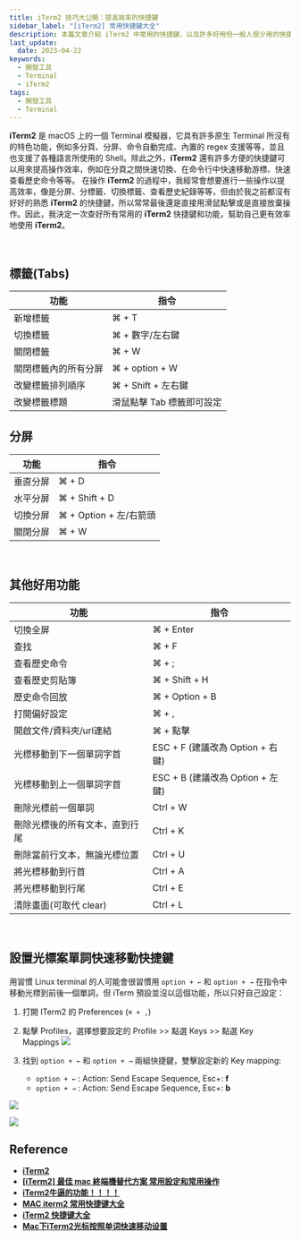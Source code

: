 ```yaml
---
title: iTerm2 技巧大公開：提高效率的快捷鍵
sidebar_label: "[iTerm2] 常用快捷鍵大全"
description: 本篇文章介紹 iTerm2 中常用的快捷鍵，以及許多好用但一般人很少用的快捷鍵
last_update:
  date: 2023-04-22
keywords:
  - 開發工具
  - Terminal
  - iTerm2
tags:
  - 開發工具
  - Terminal
---
```


**iTerm2** 是 macOS 上的一個 Terminal 模擬器，它具有許多原生 Terminal 所沒有的特色功能，例如多分頁、分屏、命令自動完成、內置的 regex 支援等等，並且也支援了各種語言所使用的 Shell。除此之外，**iTerm2** 還有許多方便的快捷鍵可以用來提高操作效率，例如在分頁之間快速切換、在命令行中快速移動游標、快速查看歷史命令等等。  在操作 **iTerm2** 的過程中，我經常會想要進行一些操作以提高效率，像是分屏、分標籤、切換標籤、查看歷史紀錄等等，但由於我之前都沒有好好的熟悉 **iTerm2** 的快捷鍵，所以常常最後還是直接用滑鼠點擊或是直接放棄操作。因此，我決定一次查好所有常用的 **iTerm2** 快捷鍵和功能，幫助自己更有效率地使用 **iTerm2**。


<br/>


## **標籤(Tabs)**

| 功能                 | 指令                      |
| -------------------- | ------------------------- |
| 新增標籤             | ⌘ + T                     |
| 切換標籤             | ⌘ + 數字/左右鍵           |
| 關閉標籤             | ⌘ + W                     |
| 關閉標籤內的所有分屏 | ⌘ + option + W            |
| 改變標籤排列順序     | ⌘ + Shift + 左右鍵        |
| 改變標籤標題         | 滑鼠點擊 Tab 標籤即可設定 |



## **分屏**

| 功能     | 指令                   |
| -------- | ---------------------- |
| 垂直分屏 | ⌘ + D                  |
| 水平分屏 | ⌘ + Shift + D          |
| 切換分屏 | ⌘ + Option + 左/右箭頭 |
| 關閉分屏 | ⌘ + W                  |


<br/>


## **其他好用功能**

| 功能                           | 指令                             |
| ------------------------------ | -------------------------------- |
| 切換全屏                       | ⌘ + Enter                        |
| 查找                           | ⌘ + F                            |
| 查看歷史命令                   | ⌘ + ;                            |
| 查看歷史剪貼簿                 | ⌘ + Shift + H                    |
| 歷史命令回放                   | ⌘ + Option + B                   |
| 打開偏好設定                   | ⌘ + ,                            |
| 開啟文件/資料夾/url連結        | ⌘ + 點擊                         |
| 光標移動到下一個單詞字首       | ESC + F (建議改為 Option + 右鍵) |
| 光標移動到上一個單詞字首       | ESC + B (建議改為 Option + 左鍵) |
| 刪除光標前一個單詞             | Ctrl + W                         |
| 刪除光標後的所有文本，直到行尾 | Ctrl + K                         |
| 刪除當前行文本，無論光標位置   | Ctrl + U                         |
| 將光標移動到行首               | Ctrl + A                         |
| 將光標移動到行尾               | Ctrl + E                         |
| 清除畫面(可取代 clear)         | Ctrl + L                         |


<br/>


## **設置光標案單詞快速移動快捷鍵**
用習慣 Linux terminal 的人可能會很習慣用 `option + ←` 和 `option + →` 在指令中移動光標到前後一個單詞，但 iTerm 預設並沒以這個功能，所以只好自己設定：

1. 打開 ITerm2 的 Preferences (`⌘ + ,`)
2. 點擊 Profiles，選擇想要設定的 Profile >> 點選 Keys >> 點選 Key Mappings
![](https://res.cloudinary.com/djtoo8orh/image/upload/v1682155913/Docusaurus%20Blog/%E9%96%8B%E7%99%BC%E5%B7%A5%E5%85%B7/iTerm2%20%E5%B8%B8%E7%94%A8%E5%BF%AB%E6%8D%B7%E9%8D%B5%E5%A4%A7%E5%85%A8/preferences_kbczv0.png)

3. 找到 `option + ←` 和 `option + →` 兩組快捷鍵，雙擊設定新的 Key mapping: 
    - `option + ←` : Action: Send Escape Sequence,  Esc+: **f**
    - `option + →` : Action: Send Escape Sequence,  Esc+: **b**
  
![](https://res.cloudinary.com/djtoo8orh/image/upload/v1682155913/Docusaurus%20Blog/%E9%96%8B%E7%99%BC%E5%B7%A5%E5%85%B7/iTerm2%20%E5%B8%B8%E7%94%A8%E5%BF%AB%E6%8D%B7%E9%8D%B5%E5%A4%A7%E5%85%A8/option_right_o85ux2.png)

![](https://res.cloudinary.com/djtoo8orh/image/upload/v1682155913/Docusaurus%20Blog/%E9%96%8B%E7%99%BC%E5%B7%A5%E5%85%B7/iTerm2%20%E5%B8%B8%E7%94%A8%E5%BF%AB%E6%8D%B7%E9%8D%B5%E5%A4%A7%E5%85%A8/option_left_rd4hpc.png)
<br/>


## **Reference**
- **[iTerm2](https://iterm2.com/index.html)**
- **[[iTerm2] 最佳 mac 終端機替代方案 常用設定和常用操作](https://www.onejar99.com/iterm2-mac-terminal-usage/#4)**
- **[iTerm2牛逼的功能！！！！](https://www.twblogs.net/a/5c53eb8fbd9eee06ee217cab)**
- **[MAC iterm2 常用快捷键大全](https://segmentfault.com/a/1190000019630073)**
- **[iTerm2 快捷键大全](https://cnbin.github.io/blog/2015/06/20/iterm2-kuai-jie-jian-da-quan/)**
- **[Mac下iTerm2光标按照单词快速移动设置](https://blog.csdn.net/skyyws/article/details/78480132)**
  
